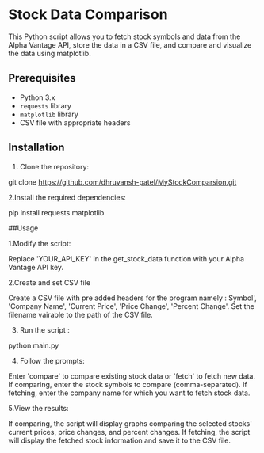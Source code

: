 # Stock Data Comparison

This Python script allows you to fetch stock symbols and data from the Alpha Vantage API, store the data in a CSV file, and compare and visualize the data using matplotlib.

## Prerequisites

- Python 3.x
- `requests` library
- `matplotlib` library
- CSV file with appropriate headers

## Installation

 1. Clone the repository:

git clone https://github.com/dhruvansh-patel/MyStockComparsion.git

2.Install the required dependencies:

pip install requests matplotlib

##Usage

1.Modify the script:

Replace 'YOUR_API_KEY' in the get_stock_data function with your Alpha Vantage API key.

2.Create and set CSV file

Create a CSV file with pre added headers for the program namely : Symbol', 'Company Name', 'Current Price', 'Price Change', 'Percent Change'.
Set the filename vairable to the path of the CSV file. 	


3. Run the script :

python main.py

4. Follow the prompts:

Enter 'compare' to compare existing stock data or 'fetch' to fetch new data.
If comparing, enter the stock symbols to compare (comma-separated).
If fetching, enter the company name for which you want to fetch stock data.

5.View the results:

If comparing, the script will display graphs comparing the selected stocks' current prices, price changes, and percent changes.
If fetching, the script will display the fetched stock information and save it to the CSV file.



